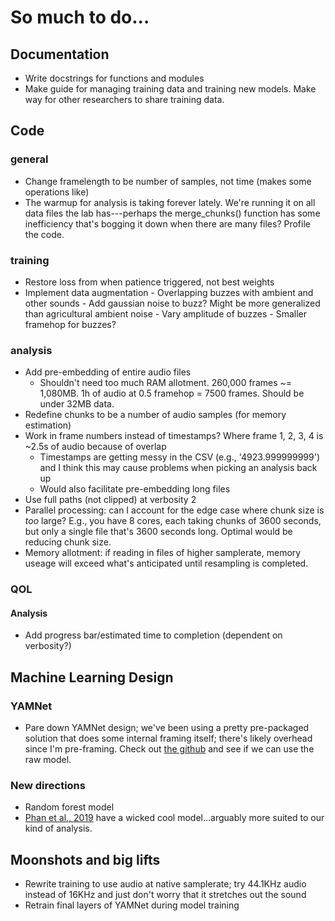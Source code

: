 # So much to do...
## Documentation
* Write docstrings for functions and modules
* Make guide for managing training data and training new models. Make way for other researchers to share training data.

## Code
### general
* Change framelength to be number of samples, not time (makes some operations like)
* The warmup for analysis is taking forever lately. We're running it on all data files the lab has---perhaps the merge_chunks() function has some inefficiency that's bogging it down when there are many files? Profile the code.

### training
* Restore loss from when patience triggered, not best weights
* Implement data augmentation
       - Overlapping buzzes with ambient and other sounds
       - Add gaussian noise to buzz? Might be more generalized than agricultural ambient noise
       - Vary amplitude of buzzes
       - Smaller framehop for buzzes?

### analysis
* Add pre-embedding of entire audio files
  - Shouldn't need too much RAM allotment. 260,000 frames ~= 1,080MB. 1h of audio at 0.5 framehop = 7500 frames. Should be under 32MB data.
* Redefine chunks to be a number of audio samples (for memory estimation)
* Work in frame numbers instead of timestamps? Where frame 1, 2, 3, 4 is ~2.5s of audio because of overlap
     - Timestamps are getting messy in the CSV (e.g., '4923.999999999') and I think this may cause problems when picking an analysis back up
     - Would also facilitate pre-embedding long files
* Use full paths (not clipped) at verbosity 2
* Parallel processing: can I account for the edge case where chunk size is _too_ large? E.g., you have 8 cores, each taking chunks of 3600 seconds, but only a single file that's 3600 seconds long. Optimal would be reducing chunk size.
* Memory allotment: if reading in files of higher samplerate, memory useage will exceed what's anticipated until resampling is completed.

### QOL
#### Analysis
* Add progress bar/estimated time to completion (dependent on verbosity?)

## Machine Learning Design
### YAMNet
* Pare down YAMNet design; we've been using a pretty pre-packaged solution that does some internal framing itself; there's likely overhead since I'm pre-framing.
Check out [the github](https://github.com/tensorflow/models/blob/master/research/audioset/yamnet/inference.py) and see if we can use the raw model.
### New directions
* Random forest model
* [Phan et al., 2019](https://arxiv.org/abs/1811.01092) have a wicked cool model...arguably more suited to our kind of analysis.

## Moonshots and big lifts
* Rewrite training to use audio at native samplerate; try 44.1KHz audio instead of 16KHz and just don't worry that it stretches out the sound
* Retrain final layers of YAMNet during model training
